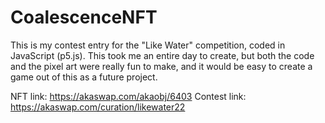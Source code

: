# CoalescenceNFT
This is my contest entry for the "Like Water" competition, coded in JavaScript (p5.js).
This took me an entire day to create, but both the code and the pixel art were really fun to make, and it would be easy to create a game out of this as a future project.

NFT link: https://akaswap.com/akaobj/6403
Contest link: https://akaswap.com/curation/likewater22
